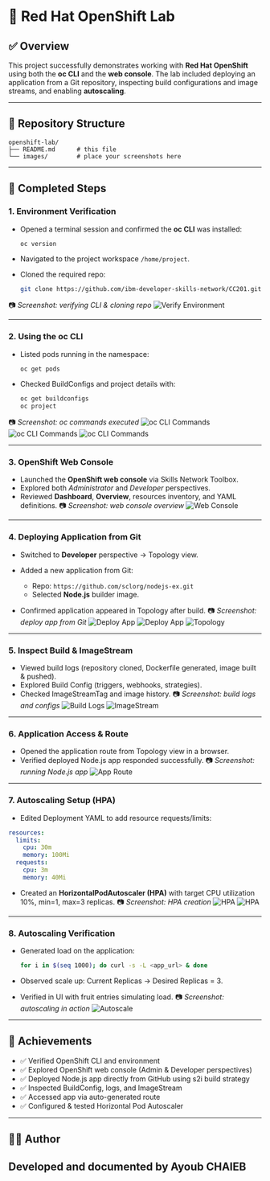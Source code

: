 # 🚀 Red Hat OpenShift Lab

## ✅ Overview

This project successfully demonstrates working with **Red Hat OpenShift** using both the **oc CLI** and the **web console**. The lab included deploying an application from a Git repository, inspecting build configurations and image streams, and enabling **autoscaling**.

---

## 📂 Repository Structure

```
openshift-lab/
├── README.md      # this file
└── images/        # place your screenshots here
```

---

## 📝 Completed Steps

### 1. Environment Verification

* Opened a terminal session and confirmed the **oc CLI** was installed:

  ```bash
  oc version
  ```
* Navigated to the project workspace `/home/project`.
* Cloned the required repo:

  ```bash
  git clone https://github.com/ibm-developer-skills-network/CC201.git
  ```

📷 *Screenshot: verifying CLI & cloning repo*
![Verify Environment](images/verify_environment.png)

---

### 2. Using the oc CLI

* Listed pods running in the namespace:

  ```bash
  oc get pods
  ```
* Checked BuildConfigs and project details with:

  ```bash
  oc get buildconfigs
  oc project
  ```

📷 *Screenshot: oc commands executed*
![oc CLI Commands](images/oc_cli_1.png)
![oc CLI Commands](images/oc_cli_2.png)
![oc CLI Commands](images/oc_cli_3.png)

---

### 3. OpenShift Web Console

* Launched the **OpenShift web console** via Skills Network Toolbox.
* Explored both *Administrator* and *Developer* perspectives.
* Reviewed **Dashboard**, **Overview**, resources inventory, and YAML definitions.
  📷 *Screenshot: web console overview*
  ![Web Console](images/web_console.png)

---

### 4. Deploying Application from Git

* Switched to **Developer** perspective → Topology view.
* Added a new application from Git:

  * Repo: `https://github.com/sclorg/nodejs-ex.git`
  * Selected **Node.js** builder image.
* Confirmed application appeared in Topology after build.
  📷 *Screenshot: deploy app from Git*
  ![Deploy App](images/deploy_git_1.png)
  ![Deploy App](images/deploy_git_2.png)
  ![Topology](images/topology.png)
---

### 5. Inspect Build & ImageStream

* Viewed build logs (repository cloned, Dockerfile generated, image built & pushed).
* Explored Build Config (triggers, webhooks, strategies).
* Checked ImageStreamTag and image history.
  📷 *Screenshot: build logs and configs*
  ![Build Logs](images/build_logs.png)
  ![ImageStream](images/imagestream.png)

---

### 6. Application Access & Route

* Opened the application route from Topology view in a browser.
* Verified deployed Node.js app responded successfully.
  📷 *Screenshot: running Node.js app*
  ![App Route](images/app_route.png)

---

### 7. Autoscaling Setup (HPA)

* Edited Deployment YAML to add resource requests/limits:

```yaml
resources:
  limits:
    cpu: 30m
    memory: 100Mi
  requests:
    cpu: 3m
    memory: 40Mi
```

* Created an **HorizontalPodAutoscaler (HPA)** with target CPU utilization 10%, min=1, max=3 replicas.
  📷 *Screenshot: HPA creation*
  ![HPA](images/hpa_1.png)
  ![HPA](images/hpa_2.png)

---

### 8. Autoscaling Verification

* Generated load on the application:

  ```bash
  for i in $(seq 1000); do curl -s -L <app_url> & done
  ```
* Observed scale up: Current Replicas → Desired Replicas = 3.
* Verified in UI with fruit entries simulating load.
  📷 *Screenshot: autoscaling in action*
  ![Autoscale](images/autoscale.png)

---

## 🎯 Achievements

* ✅ Verified OpenShift CLI and environment
* ✅ Explored OpenShift web console (Admin & Developer perspectives)
* ✅ Deployed Node.js app directly from GitHub using s2i build strategy
* ✅ Inspected BuildConfig, logs, and ImageStream
* ✅ Accessed app via auto-generated route
* ✅ Configured & tested Horizontal Pod Autoscaler

---

## 👨‍💻 Author

Developed and documented by **Ayoub CHAIEB**
---
